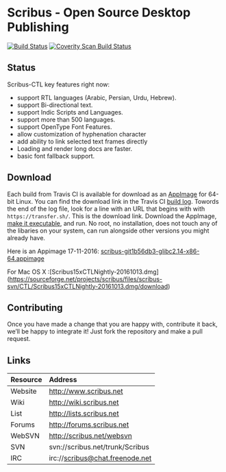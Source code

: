 Scribus - Open Source Desktop Publishing 
==============================
[![Build Status](https://travis-ci.org/HOST-Oman/scribus.svg?branch=ctl)](https://travis-ci.org/HOST-Oman/scribus) [![Coverity Scan Build Status](https://scan.coverity.com/projects/216/badge.svg)](https://scan.coverity.com/projects/scribus)

## Status
Scribus-CTL key features right now:
- support  RTL languages (Arabic, Persian, Urdu, Hebrew).
- support Bi-directional text.
- support Indic Scripts and Languages.
- support more than 500 languages.
- support OpenType Font Features.
- allow customization of hyphenation character
- add ability to link selected text frames directly 
- Loading and render long docs are faster.
- basic font fallback support.

## Download
Each build from Travis CI is available for download as an [AppImage](Http://appimage.org) for 64-bit Linux. You can find the download link in the Travis CI [build log](https://travis-ci.org/HOST-Oman/scribus). Towords the end of the log file, look for a line with an URL that begins with with `https://transfer.sh/`. This is the download link. Download the AppImage, [make it executable](http://discourse.appimage.org/t/how-to-make-an-appimage-executable/80), and run. No root, no installation, does not touch any of the libaries on your system, can run alongside other versions you might already have.

Here is an Appimage 17-11-2016: [scribus-git1b56db3-glibc2.14-x86-64.appimage](https://transfer.sh/QrtW9/scribus-git1b56db3-glibc2.14-x86-64.appimage)

For Mac OS X :[Scribus15xCTLNightly-20161013.dmg] (https://sourceforge.net/projects/scribus/files/scribus-svn/CTL/Scribus15xCTLNightly-20161013.dmg/download)

## Contributing
Once you have made a change that you are happy with, contribute it back, we’ll be happy to integrate it! Just fork the repository and make a pull request.

## Links
|Resource | Address |  
|:---------|:---------|  
|Website |http://www.scribus.net |  
|Wiki | http://wiki.scribus.net |  
|List | http://lists.scribus.net |  
|Forums | http://forums.scribus.net | 
|WebSVN | http://scribus.net/websvn |
|SVN | svn://scribus.net/trunk/Scribus |  
|IRC | irc://scribus@chat.freenode.net |  


